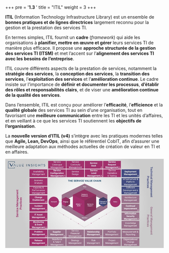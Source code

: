 +++
pre = '<b>1.3 </b>'
title = "ITIL"
weight = 3
+++

**ITIL** (Information Technology Infrastructure Library) est un ensemble de **bonnes pratiques et de lignes directrices** largement reconnu pour la gestion et la prestation des services TI.  

En termes simples, ITIL fournit un **cadre** (*framework*) qui aide les organisations à **planifier, mettre en œuvre et gérer** leurs services TI de manière plus efficace. Il propose une **approche structurée de la gestion des services TI (ITSM)** et met l’accent sur l’**alignement des services TI avec les besoins de l’entreprise**.  

ITIL couvre différents aspects de la prestation de services, notamment la **stratégie des services**, la **conception des services**, la **transition des services**, l’**exploitation des services** et l’**amélioration continue**. 
Le cadre insiste sur l’importance de **définir et documenter les processus**, **d’établir des rôles et responsabilités clairs**, et de viser une **amélioration continue de la qualité des services**.  

Dans l’ensemble, ITIL est conçu pour améliorer l’**efficacité**, l’**efficience** et la **qualité globale** des services TI au sein d’une organisation, tout en favorisant une **meilleure communication** entre les TI et les unités d’affaires, et en veillant à ce que les services TI soutiennent les **objectifs de l’organisation**.  

La <strong>nouvelle version d’ITIL (v4)</strong> s’intègre avec les pratiques modernes telles que <strong>Agile, Lean, DevOps</strong>, ainsi que le référentiel CobIT, afin d’assurer une meilleure adaptation aux méthodes actuelles de création de valeur en TI et en affaires.
 <!-- Alors qu’ITIL se concentre surtout sur la gestion opérationnelle des services TI (ITSM), COBIT va plus haut niveau : il touche à la gouvernance, c’est-à-dire la manière dont les décisions TI soutiennent la stratégie d’affaires. -->

<!-- 
<style>
.itil-box {
  position: relative;
  margin: 20px auto;
  padding: 18px 22px;
  max-width: 800px;
  background: linear-gradient(135deg, #f0f9ff 0%, #e6f7e9 100%);
  border: 1px solid #cce3d9;
  border-radius: 14px;
  box-shadow: 0 4px 12px rgba(0,0,0,0.08);
  line-height: 1.55;
  font-size: 1rem;
  color: #0b1220;
  animation: fadeIn 0.8s ease-in-out;
}

/* Accent barre gauche */
.itil-box::before {
  content: "";
  position: absolute;
  top: 0; left: 0;
  width: 6px; height: 100%;
  border-radius: 14px 0 0 14px;
  background: #1f6f43;
}

/* Titres clés */
.itil-box strong {
  color: #0a4a2e;
}

/* Animation */
@keyframes fadeIn {
  from { opacity: 0; transform: translateY(8px); }
  to { opacity: 1; transform: translateY(0); }
}

/* Mode sombre */
@media (prefers-color-scheme: dark) {
  .itil-box {
    background: linear-gradient(135deg, #0f172a 0%, #1a2e22 100%);
    border-color: #2e7d32;
    color: #e5e7eb;
  }
  .itil-box strong { color: #7bc17f; }
  .itil-box::before { background: #2e7d32; }
}
</style>

<div class="itil-box">
  La <strong>nouvelle version d’ITIL (v4)</strong> s’intègre avec les pratiques modernes telles que 
  <strong>Agile, Lean, DevOps</strong>, ainsi que le référentiel <strong>CobIT</strong>, 
  afin d’assurer une meilleure adaptation aux méthodes actuelles de création de valeur en TI et en affaires.  
  <br><br>
  Alors qu’<strong>ITIL</strong> se concentre surtout sur la gestion opérationnelle des services TI (ITSM), 
  <strong>COBIT</strong> va à un niveau plus haut : il touche à la <em>gouvernance</em>, 
  c’est-à-dire la manière dont les décisions TI soutiennent la stratégie d’affaires.
</div> -->

![ITIL overview](/content/02-resolution-du-prob/itil-overview.jpeg)

<!-- itil 4 practices overview big picture all practice axelos service management itsm value insights service value chain system -->
